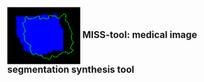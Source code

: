 <h2><img align="center" src="img/fp_img.png"> MISS-tool: medical image segmentation synthesis tool</h2>

